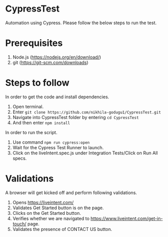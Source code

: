 # CypressTest
Automation using Cypress. Please follow the below steps to run the test.

# Prerequisites
1. Node.js (https://nodejs.org/en/download/)
2. git (https://git-scm.com/downloads)

# Steps to follow
In order to get the code and install dependencies.
1. Open terminal.
2. Enter `git clone https://github.com/nikhila-godugu1/CypressTest.git`
3. Navigate into CypressTest folder by entering `cd CypressTest`
4. And then enter `npm install`

In order to run the script.
1. Use command `npm run cypress:open`
2. Wait for the Cypress Test Runner to launch.
3. Click on the liveIntent.spec.js under Integration Tests/Click on Run All specs.

# Validations
A browser will get kicked off and perform following validations.
1. Opens https://liveintent.com/
2. Validates Get Started button is on the page.
3. Clicks on the Get Started button.
4. Verifies whether we are navigated to https://www.liveintent.com/get-in-touch/ page.
5. Validates the presence of CONTACT US button.

